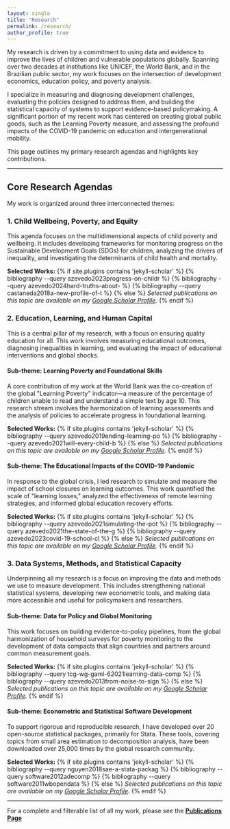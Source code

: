 ```yaml
---
layout: single
title: "Research"
permalink: /research/
author_profile: true
---
```


My research is driven by a commitment to using data and evidence to improve the lives of children and vulnerable populations globally. Spanning over two decades at institutions like UNICEF, the World Bank, and in the Brazilian public sector, my work focuses on the intersection of development economics, education policy, and poverty analysis.

I specialize in measuring and diagnosing development challenges, evaluating the policies designed to address them, and building the statistical capacity of systems to support evidence-based policymaking. A significant portion of my recent work has centered on creating global public goods, such as the Learning Poverty measure, and assessing the profound impacts of the COVID-19 pandemic on education and intergenerational mobility.

This page outlines my primary research agendas and highlights key contributions.

---

## Core Research Agendas

My work is organized around three interconnected themes:

### 1. Child Wellbeing, Poverty, and Equity

This agenda focuses on the multidimensional aspects of child poverty and wellbeing. It includes developing frameworks for monitoring progress on the Sustainable Development Goals (SDGs) for children, analyzing the drivers of inequality, and investigating the determinants of child health and mortality.

**Selected Works:**
{% if site.plugins contains 'jekyll-scholar' %}
{% bibliography --query azevedo2023progress-on-childr %}
{% bibliography --query azevedo2024hard-truths-about- %}
{% bibliography --query castaneda2018a-new-profile-of-t %}
{% else %}
*Selected publications on this topic are available on my [Google Scholar Profile](https://scholar.google.com/citations?user=lTKXA78AAAAJ).*
{% endif %}

### 2. Education, Learning, and Human Capital

This is a central pillar of my research, with a focus on ensuring quality education for all. This work involves measuring educational outcomes, diagnosing inequalities in learning, and evaluating the impact of educational interventions and global shocks.

#### **Sub-theme: Learning Poverty and Foundational Skills**
A core contribution of my work at the World Bank was the co-creation of the global "Learning Poverty" indicator—a measure of the percentage of children unable to read and understand a simple text by age 10. This research stream involves the harmonization of learning assessments and the analysis of policies to accelerate progress in foundational learning.

**Selected Works:**
{% if site.plugins contains 'jekyll-scholar' %}
{% bibliography --query azevedo2019ending-learning-po %}
{% bibliography --query azevedo2021will-every-child-b %}
{% else %}
*Selected publications on this topic are available on my [Google Scholar Profile](https://scholar.google.com/citations?user=lTKXA78AAAAJ).*
{% endif %}

#### **Sub-theme: The Educational Impacts of the COVID-19 Pandemic**
In response to the global crisis, I led research to simulate and measure the impact of school closures on learning outcomes. This work quantified the scale of "learning losses," analyzed the effectiveness of remote learning strategies, and informed global education recovery efforts.

**Selected Works:**
{% if site.plugins contains 'jekyll-scholar' %}
{% bibliography --query azevedo2021simulating-the-pot %}
{% bibliography --query azevedo2021the-state-of-the-g %}
{% bibliography --query azevedo2023covid-19-school-cl %}
{% else %}
*Selected publications on this topic are available on my [Google Scholar Profile](https://scholar.google.com/citations?user=lTKXA78AAAAJ).*
{% endif %}

### 3. Data Systems, Methods, and Statistical Capacity

Underpinning all my research is a focus on improving the data and methods we use to measure development. This includes strengthening national statistical systems, developing new econometric tools, and making data more accessible and useful for policymakers and researchers.

#### **Sub-theme: Data for Policy and Global Monitoring**
This work focuses on building evidence-to-policy pipelines, from the global harmonization of household surveys for poverty monitoring to the development of data compacts that align countries and partners around common measurement goals.

**Selected Works:**
{% if site.plugins contains 'jekyll-scholar' %}
{% bibliography --query tcg-wg-gaml-62021learning-data-comp %}
{% bibliography --query azevedo2013from-noise-to-sign %}
{% else %}
*Selected publications on this topic are available on my [Google Scholar Profile](https://scholar.google.com/citations?user=lTKXA78AAAAJ).*
{% endif %}

#### **Sub-theme: Econometric and Statistical Software Development**
To support rigorous and reproducible research, I have developed over 20 open-source statistical packages, primarily for Stata. These tools, covering topics from small area estimation to decomposition analysis, have been downloaded over 25,000 times by the global research community.

**Selected Works:**
{% if site.plugins contains 'jekyll-scholar' %}
{% bibliography --query nguyen2018sae-a-stata-packag %}
{% bibliography --query software2012adecomp %}
{% bibliography --query software2011wbopendata %}
{% else %}
*Selected publications on this topic are available on my [Google Scholar Profile](https://scholar.google.com/citations?user=lTKXA78AAAAJ).*
{% endif %}

---

For a complete and filterable list of all my work, please see the [**Publications Page**](/publications/)
